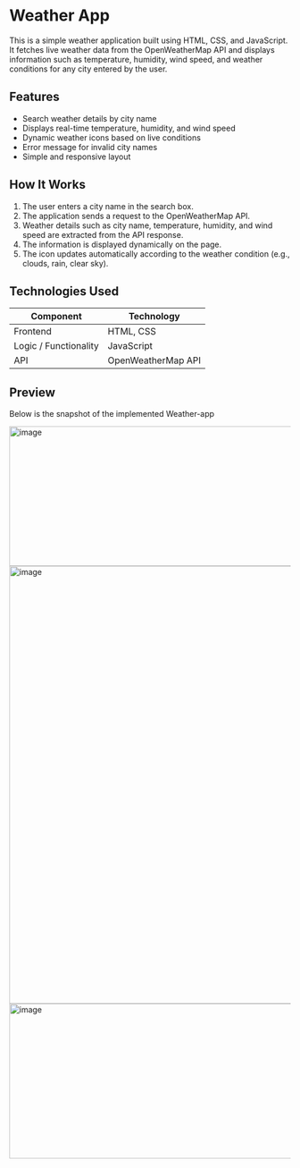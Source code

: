 # Weather App

This is a simple weather application built using HTML, CSS, and JavaScript.  
It fetches live weather data from the OpenWeatherMap API and displays information such as temperature, humidity, wind speed, and weather conditions for any city entered by the user.


## Features

- Search weather details by city name  
- Displays real-time temperature, humidity, and wind speed  
- Dynamic weather icons based on live conditions  
- Error message for invalid city names  
- Simple and responsive layout


## How It Works

1. The user enters a city name in the search box.  
2. The application sends a request to the OpenWeatherMap API.  
3. Weather details such as city name, temperature, humidity, and wind speed are extracted from the API response.  
4. The information is displayed dynamically on the page.  
5. The icon updates automatically according to the weather condition (e.g., clouds, rain, clear sky).


## Technologies Used

| Component | Technology |
|------------|-------------|
| Frontend | HTML, CSS |
| Logic / Functionality | JavaScript |
| API | OpenWeatherMap API |


## Preview

Below is the snapshot of the implemented Weather-app

<img width="704" height="250" alt="image" src="https://github.com/user-attachments/assets/92249367-5402-4421-bd96-2d238bebf2af" />

<img width="628" height="783" alt="image" src="https://github.com/user-attachments/assets/552c1b43-5e87-459a-a06a-95a41db22736" />

<img width="713" height="277" alt="image" src="https://github.com/user-attachments/assets/b28c5020-72de-4d47-be8a-753243c4fc5f" />





